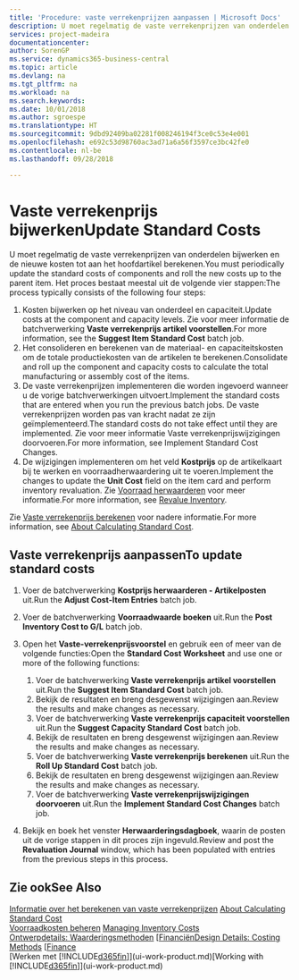 ```yaml
---
title: 'Procedure: vaste verrekenprijzen aanpassen | Microsoft Docs'
description: U moet regelmatig de vaste verrekenprijzen van onderdelen bijwerken en de nieuwe kosten tot aan het hoofdartikel berekenen.
services: project-madeira
documentationcenter: 
author: SorenGP
ms.service: dynamics365-business-central
ms.topic: article
ms.devlang: na
ms.tgt_pltfrm: na
ms.workload: na
ms.search.keywords: 
ms.date: 10/01/2018
ms.author: sgroespe
ms.translationtype: HT
ms.sourcegitcommit: 9dbd92409ba02281f008246194f3ce0c53e4e001
ms.openlocfilehash: e692c53d98760ac3ad71a6a56f3597ce3bc42fe0
ms.contentlocale: nl-be
ms.lasthandoff: 09/28/2018

---
```

# <a name="update-standard-costs"></a><span data-ttu-id="599a9-103">Vaste verrekenprijs bijwerken</span><span class="sxs-lookup"><span data-stu-id="599a9-103">Update Standard Costs</span></span>
<span data-ttu-id="599a9-104">U moet regelmatig de vaste verrekenprijzen van onderdelen bijwerken en de nieuwe kosten tot aan het hoofdartikel berekenen.</span><span class="sxs-lookup"><span data-stu-id="599a9-104">You must periodically update the standard costs of components and roll the new costs up to the parent item.</span></span> <span data-ttu-id="599a9-105">Het proces bestaat meestal uit de volgende vier stappen:</span><span class="sxs-lookup"><span data-stu-id="599a9-105">The process typically consists of the following four steps:</span></span>  

1.  <span data-ttu-id="599a9-106">Kosten bijwerken op het niveau van onderdeel en capaciteit.</span><span class="sxs-lookup"><span data-stu-id="599a9-106">Update costs at the component and capacity levels.</span></span> <span data-ttu-id="599a9-107">Zie voor meer informatie de batchverwerking **Vaste verrekenprijs artikel voorstellen**.</span><span class="sxs-lookup"><span data-stu-id="599a9-107">For more information, see the **Suggest Item Standard Cost** batch job.</span></span>  
2.  <span data-ttu-id="599a9-108">Het consolideren en berekenen van de materiaal- en capaciteitskosten om de totale productiekosten van de artikelen te berekenen.</span><span class="sxs-lookup"><span data-stu-id="599a9-108">Consolidate and roll up the component and capacity costs to calculate the total manufacturing or assembly cost of the items.</span></span>  
3.  <span data-ttu-id="599a9-109">De vaste verrekenprijzen implementeren die worden ingevoerd wanneer u de vorige batchverwerkingen uitvoert.</span><span class="sxs-lookup"><span data-stu-id="599a9-109">Implement the standard costs that are entered when you run the previous batch jobs.</span></span> <span data-ttu-id="599a9-110">De vaste verrekenprijzen worden pas van kracht nadat ze zijn geïmplementeerd.</span><span class="sxs-lookup"><span data-stu-id="599a9-110">The standard costs do not take effect until they are implemented.</span></span> <span data-ttu-id="599a9-111">Zie voor meer informatie Vaste verrekenprijswijzigingen doorvoeren.</span><span class="sxs-lookup"><span data-stu-id="599a9-111">For more information, see Implement Standard Cost Changes.</span></span>  
4.  <span data-ttu-id="599a9-112">De wijzigingen implementeren om het veld **Kostprijs** op de artikelkaart bij te werken en voorraadherwaardering uit te voeren.</span><span class="sxs-lookup"><span data-stu-id="599a9-112">Implement the changes to update the **Unit Cost** field on the item card and perform inventory revaluation.</span></span> <span data-ttu-id="599a9-113">Zie [Voorraad herwaarderen](inventory-how-revalue-inventory.md) voor meer informatie.</span><span class="sxs-lookup"><span data-stu-id="599a9-113">For more information, see [Revalue Inventory](inventory-how-revalue-inventory.md).</span></span>  

<span data-ttu-id="599a9-114">Zie [Vaste verrekenprijs berekenen](finance-about-calculating-standard-cost.md) voor nadere informatie.</span><span class="sxs-lookup"><span data-stu-id="599a9-114">For more information, see [About Calculating Standard Cost](finance-about-calculating-standard-cost.md).</span></span>  
## <a name="to-update-standard-costs"></a><span data-ttu-id="599a9-115">Vaste verrekenprijs aanpassen</span><span class="sxs-lookup"><span data-stu-id="599a9-115">To update standard costs</span></span>  
1.  <span data-ttu-id="599a9-116">Voer de batchverwerking **Kostprijs herwaarderen - Artikelposten** uit.</span><span class="sxs-lookup"><span data-stu-id="599a9-116">Run the **Adjust Cost-Item Entries** batch job.</span></span>  
2.  <span data-ttu-id="599a9-117">Voer de batchverwerking **Voorraadwaarde boeken** uit.</span><span class="sxs-lookup"><span data-stu-id="599a9-117">Run the **Post Inventory Cost to G/L** batch job.</span></span>  
3.  <span data-ttu-id="599a9-118">Open het **Vaste-verrekenprijsvoorstel** en gebruik een of meer van de volgende functies:</span><span class="sxs-lookup"><span data-stu-id="599a9-118">Open the **Standard Cost Worksheet** and use one or more of the following functions:</span></span>  

    1.  <span data-ttu-id="599a9-119">Voer de batchverwerking **Vaste verrekenprijs artikel voorstellen** uit.</span><span class="sxs-lookup"><span data-stu-id="599a9-119">Run the **Suggest Item Standard Cost** batch job.</span></span>  
    2.  <span data-ttu-id="599a9-120">Bekijk de resultaten en breng desgewenst wijzigingen aan.</span><span class="sxs-lookup"><span data-stu-id="599a9-120">Review the results and make changes as necessary.</span></span>  
    3.  <span data-ttu-id="599a9-121">Voer de batchverwerking **Vaste verrekenprijs capaciteit voorstellen** uit.</span><span class="sxs-lookup"><span data-stu-id="599a9-121">Run the **Suggest Capacity Standard Cost** batch job.</span></span>  
    4.  <span data-ttu-id="599a9-122">Bekijk de resultaten en breng desgewenst wijzigingen aan.</span><span class="sxs-lookup"><span data-stu-id="599a9-122">Review the results and make changes as necessary.</span></span>
    5. <span data-ttu-id="599a9-123">Voer de batchverwerking **Vaste verrekenprijs berekenen** uit.</span><span class="sxs-lookup"><span data-stu-id="599a9-123">Run the **Roll Up Standard Cost** batch job.</span></span>
    6.  <span data-ttu-id="599a9-124">Bekijk de resultaten en breng desgewenst wijzigingen aan.</span><span class="sxs-lookup"><span data-stu-id="599a9-124">Review the results and make changes as necessary.</span></span>
    7.  <span data-ttu-id="599a9-125">Voer de batchverwerking **Vaste verrekenprijswijzigingen doorvoeren** uit.</span><span class="sxs-lookup"><span data-stu-id="599a9-125">Run the **Implement Standard Cost Changes** batch job.</span></span>  
4.  <span data-ttu-id="599a9-126">Bekijk en boek het venster **Herwaarderingsdagboek**, waarin de posten uit de vorige stappen in dit proces zijn ingevuld.</span><span class="sxs-lookup"><span data-stu-id="599a9-126">Review and post the **Revaluation Journal** window, which has been populated with entries from the previous steps in this process.</span></span>  

## <a name="see-also"></a><span data-ttu-id="599a9-127">Zie ook</span><span class="sxs-lookup"><span data-stu-id="599a9-127">See Also</span></span>  
 <span data-ttu-id="599a9-128">[Informatie over het berekenen van vaste verrekenprijzen](finance-about-calculating-standard-cost.md) </span><span class="sxs-lookup"><span data-stu-id="599a9-128">[About Calculating Standard Cost](finance-about-calculating-standard-cost.md) </span></span>  
 <span data-ttu-id="599a9-129">[Voorraadkosten beheren](finance-manage-inventory-costs.md) </span><span class="sxs-lookup"><span data-stu-id="599a9-129">[Managing Inventory Costs](finance-manage-inventory-costs.md) </span></span>  
 <span data-ttu-id="599a9-130">[Ontwerpdetails: Waarderingsmethoden](design-details-costing-methods.md) [[Financiën](finance.md)</span><span class="sxs-lookup"><span data-stu-id="599a9-130">[Design Details: Costing Methods](design-details-costing-methods.md) [[Finance](finance.md)</span></span>  
 <span data-ttu-id="599a9-131">[Werken met [!INCLUDE[d365fin](includes/d365fin_md.md)]](ui-work-product.md)</span><span class="sxs-lookup"><span data-stu-id="599a9-131">[Working with [!INCLUDE[d365fin](includes/d365fin_md.md)]](ui-work-product.md)</span></span>  

